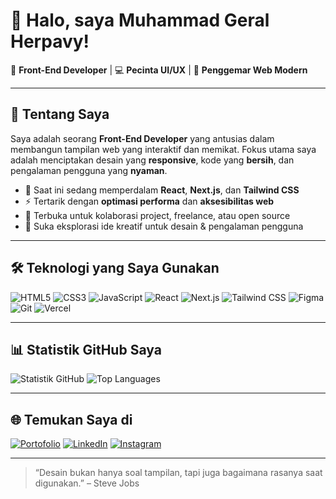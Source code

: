 # 👋 Halo, saya Muhammad Geral Herpavy!

🎨 **Front-End Developer** | 💻 **Pecinta UI/UX** | 🚀 **Penggemar Web Modern**

---

## 🚀 Tentang Saya

Saya adalah seorang **Front-End Developer** yang antusias dalam membangun tampilan web yang interaktif dan memikat. Fokus utama saya adalah menciptakan desain yang **responsive**, kode yang **bersih**, dan pengalaman pengguna yang **nyaman**.

- 🌱 Saat ini sedang memperdalam **React**, **Next.js**, dan **Tailwind CSS**
- ⚡ Tertarik dengan **optimasi performa** dan **aksesibilitas web**
- 🤝 Terbuka untuk kolaborasi project, freelance, atau open source
- 🎨 Suka eksplorasi ide kreatif untuk desain & pengalaman pengguna

---

## 🛠️ Teknologi yang Saya Gunakan

![HTML5](https://img.shields.io/badge/HTML5-E34F26?style=flat&logo=html5&logoColor=white)
![CSS3](https://img.shields.io/badge/CSS3-1572B6?style=flat&logo=css3&logoColor=white)
![JavaScript](https://img.shields.io/badge/JavaScript-F7DF1E?style=flat&logo=javascript&logoColor=black)
![React](https://img.shields.io/badge/React-61DAFB?style=flat&logo=react&logoColor=black)
![Next.js](https://img.shields.io/badge/Next.js-000000?style=flat&logo=next.js&logoColor=white)
![Tailwind CSS](https://img.shields.io/badge/Tailwind%20CSS-38B2AC?style=flat&logo=tailwind-css&logoColor=white)
![Figma](https://img.shields.io/badge/Figma-F24E1E?style=flat&logo=figma&logoColor=white)
![Git](https://img.shields.io/badge/Git-F05032?style=flat&logo=git&logoColor=white)
![Vercel](https://img.shields.io/badge/Vercel-000000?style=flat&logo=vercel&logoColor=white)

---

## 📊 Statistik GitHub Saya

![Statistik GitHub](https://github-readme-stats.vercel.app/api?username=Gerraldd&show_icons=true&theme=tokyonight)
![Top Languages](https://github-readme-stats.vercel.app/api/top-langs/?username=Gerraldd&layout=compact&theme=tokyonight)

---

## 🌐 Temukan Saya di

[![Portofolio](https://img.shields.io/badge/Portofolio-000000?style=for-the-badge&logo=firefox&logoColor=white)](https://your-portfolio-link.com)
[![LinkedIn](https://img.shields.io/badge/LinkedIn-0A66C2?style=for-the-badge&logo=linkedin&logoColor=white)](https://linkedin.com/in/your-username)
[![Instagram](https://img.shields.io/badge/Instagram-E4405F?style=for-the-badge&logo=instagram&logoColor=white)](https://instagram.com/your-username)

---

> “Desain bukan hanya soal tampilan, tapi juga bagaimana rasanya saat digunakan.” – Steve Jobs

